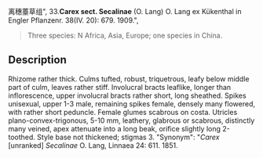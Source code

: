 离穗薹草组",
33.**Carex sect. Secalinae** (O. Lang) O. Lang ex Kükenthal in Engler Pflanzenr. 38(IV. 20): 679. 1909.",

> Three species: N Africa, Asia, Europe; one species in China.

## Description
Rhizome rather thick. Culms tufted, robust, triquetrous, leafy below middle part of culm, leaves rather stiff. Involucral bracts leaflike, longer than inflorescence, upper involucral bracts rather short, long sheathed. Spikes unisexual, upper 1-3 male, remaining spikes female, densely many flowered, with rather short peduncle. Female glumes scabrous on costa. Utricles plano-convex-trigonous, 5-10 mm, leathery, glabrous or scabrous, distinctly many veined, apex attenuate into a long beak, orifice slightly long 2-toothed. Style base not thickened; stigmas 3.
  "Synonym": "*Carex* [unranked] *Secalinae* O. Lang, Linnaea 24: 611. 1851.
